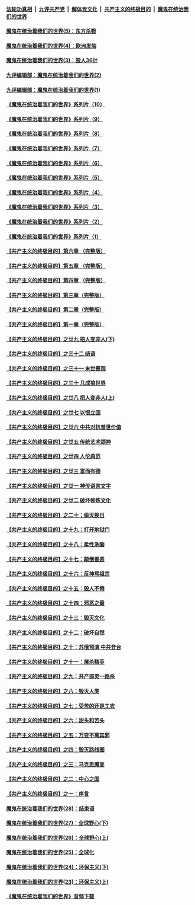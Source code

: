 

####  [法轮功真相](../../../../basic/blob/master/README.md?t=09182302) &nbsp;|&nbsp; [九评共产党](../../../../9ping.md/blob/master/README.md?t=09182302) &nbsp;|&nbsp; [解体党文化](../../../../jtdwh.md/blob/master/README.md?t=09182302)  &nbsp;|&nbsp; [共产主义的终极目的](../../../../gczydzjmd.md/blob/master/README.md?t=09182302) &nbsp;|&nbsp; [魔鬼在统治我们的世界](../../../../mgztzwmdsj.md/blob/master/README.md?t=09182302) 

#### [魔鬼在统治着我们的世界(5)：东方杀戮](../pages/nsc422/n10417707.md?t=09182302) 

#### [魔鬼在统治着我们的世界(4)：欧洲发端](../pages/nsc422/n10414890.md?t=09182302) 

#### [魔鬼在统治着我们的世界(3)：毁人36计](../pages/nsc422/n10411583.md?t=09182302) 

#### [九评编辑部：魔鬼在统治着我们的世界(2)](../pages/nsc422/n10410036.md?t=09182302) 

#### [九评编辑部：魔鬼在统治着我们的世界(1)](../pages/nsc422/n10406825.md?t=09182302) 

#### [《魔鬼在统治着我们的世界》系列片（10）](../pages/nsc422/n12292670.md?t=09182302) 

#### [《魔鬼在统治着我们的世界》系列片（9）](../pages/nsc422/n12290859.md?t=09182302) 

#### [《魔鬼在统治着我们的世界》系列片（8）](../pages/nsc422/n12287445.md?t=09182302) 

#### [《魔鬼在统治着我们的世界》系列片（7）](../pages/nsc422/n12283425.md?t=09182302) 

#### [《魔鬼在统治着我们的世界》系列片（6）](../pages/nsc422/n12282314.md?t=09182302) 

#### [《魔鬼在统治着我们的世界》系列片（5）](../pages/nsc422/n12281419.md?t=09182302) 

#### [《魔鬼在统治着我们的世界》系列片（4）](../pages/nsc422/n12274024.md?t=09182302) 

#### [《魔鬼在统治着我们的世界》系列片（3）](../pages/nsc422/n12271322.md?t=09182302) 

#### [《魔鬼在统治着我们的世界》系列片（2）](../pages/nsc422/n12269049.md?t=09182302) 

#### [《魔鬼在统治着我们的世界》系列片（1）](../pages/nsc422/n12267575.md?t=09182302) 

#### [【共产主义的终极目的】第六章 （完整版）](../pages/nsc422/n11428913.md?t=09182302) 

#### [【共产主义的终极目的】第五章 （完整版）](../pages/nsc422/n11428912.md?t=09182302) 

#### [【共产主义的终极目的】第四章 （完整版）](../pages/nsc422/n11428907.md?t=09182302) 

#### [【共产主义的终极目的】第三章（完整版）](../pages/nsc422/n11428848.md?t=09182302) 

#### [【共产主义的终极目的】第二章（完整版）](../pages/nsc422/n11428831.md?t=09182302) 

#### [【共产主义的终极目的】第一章（完整版）](../pages/nsc422/n11417651.md?t=09182302) 

#### [【共产主义的终极目的】之廿九 把人变非人(下)](../pages/nsc422/n11344140.md?t=09182302) 

#### [【共产主义的终极目的】之三十二 结语](../pages/nsc422/n11360535.md?t=09182302) 

#### [【共产主义的终极目的】之三十一 末世景观](../pages/nsc422/n11351129.md?t=09182302) 

#### [【共产主义的终极目的】之三十 几成狼世界](../pages/nsc422/n11348280.md?t=09182302) 

#### [【共产主义的终极目的】之廿八 把人变非人(上)](../pages/nsc422/n11340492.md?t=09182302) 

#### [【共产主义的终极目的】之廿七 以恨立国](../pages/nsc422/n11336944.md?t=09182302) 

#### [【共产主义的终极目的】之廿六 中共对抗普世价值](../pages/nsc422/n11324785.md?t=09182302) 

#### [【共产主义的终极目的】之廿五 传统艺术颂神](../pages/nsc422/n11296396.md?t=09182302) 

#### [【共产主义的终极目的】之廿四 人伦典范](../pages/nsc422/n11296397.md?t=09182302) 

#### [【共产主义的终极目的】之廿三 富而有德](../pages/nsc422/n11283598.md?t=09182302) 

#### [【共产主义的终极目的】之廿一 神传语言文字](../pages/nsc422/n11263265.md?t=09182302) 

#### [【共产主义的终极目的】之廿二 破坏修炼文化](../pages/nsc422/n11245728.md?t=09182302) 

#### [【共产主义的终极目的】之二十：偷天换日](../pages/nsc422/n11238846.md?t=09182302) 

#### [【共产主义的终极目的】之十九：打开地狱门](../pages/nsc422/n11206376.md?t=09182302) 

#### [【共产主义的终极目的】之十八：柔性洗脑](../pages/nsc422/n11199994.md?t=09182302) 

#### [【共产主义的终极目的】之十七：颠倒善恶](../pages/nsc422/n11179782.md?t=09182302) 

#### [【共产主义的终极目的】之十六：反神骂祖宗](../pages/nsc422/n11166798.md?t=09182302) 

#### [【共产主义的终极目的】之十五：毁人不倦](../pages/nsc422/n11166792.md?t=09182302) 

#### [【共产主义的终极目的】之十四：邪恶之最](../pages/nsc422/n11150249.md?t=09182302) 

#### [【共产主义的终极目的】之十三：毁灭文化](../pages/nsc422/n11135227.md?t=09182302) 

#### [【共产主义的终极目的】之十二：破坏自然](../pages/nsc422/n11135214.md?t=09182302) 

#### [【共产主义的终极目的】之十：苏俄预演 中共登台](../pages/nsc422/n11118424.md?t=09182302) 

#### [【共产主义的终极目的】之十一：屠杀精英](../pages/nsc422/n11118442.md?t=09182302) 

#### [【共产主义的终极目的】之九：共产邪灵一路杀](../pages/nsc422/n11114139.md?t=09182302) 

#### [【共产主义的终极目的】之八：毁灭人类](../pages/nsc422/n11108503.md?t=09182302) 

#### [【共产主义的终极目的】之七：受苦的还是工农](../pages/nsc422/n11101809.md?t=09182302) 

#### [【共产主义的终极目的】之六：甜头和苦头](../pages/nsc422/n11096971.md?t=09182302) 

#### [【共产主义的终极目的】之五：万变不离其邪](../pages/nsc422/n11091285.md?t=09182302) 

#### [【共产主义的终极目的】之四：毁灭路线图](../pages/nsc422/n11086284.md?t=09182302) 

#### [【共产主义的终极目的】之三：马克思魔变](../pages/nsc422/n11061941.md?t=09182302) 

#### [【共产主义的终极目的】之二：中心之国](../pages/nsc422/n11047728.md?t=09182302) 

#### [【共产主义的终极目的】之一：序言](../pages/nsc422/n11086077.md?t=09182302) 

#### [魔鬼在统治着我们的世界(28)：结束语](../pages/nsc422/n10936246.md?t=09182302) 

#### [魔鬼在统治着我们的世界(27)：全球野心(下)](../pages/nsc422/n10928319.md?t=09182302) 

#### [魔鬼在统治着我们的世界(26)：全球野心(上)](../pages/nsc422/n10900318.md?t=09182302) 

#### [魔鬼在统治着我们的世界(25)：全球化](../pages/nsc422/n10788205.md?t=09182302) 

#### [魔鬼在统治着我们的世界(24)：环保主义(下)](../pages/nsc422/n10695307.md?t=09182302) 

#### [魔鬼在统治着我们的世界(23)：环保主义(上)](../pages/nsc422/n10688613.md?t=09182302) 

#### [《魔鬼在统治着我们的世界》音频下载](../pages/nsc422/n10635553.md?t=09182302) 

